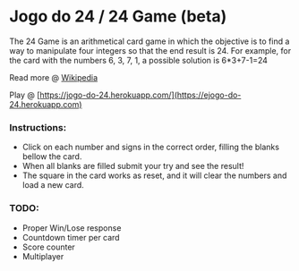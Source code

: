 # Jogo do 24 / 24 Game (beta)

The 24 Game is an arithmetical card game in which the objective is to find a way to manipulate four integers so that the end result is 24. For example, for the card with the numbers 6, 3, 7, 1, a possible solution is 6*3+7-1=24

Read more @ [Wikipedia](https://en.wikipedia.org/wiki/24_Game)

Play @ [https://jogo-do-24.herokuapp.com/](https://ejogo-do-24.herokuapp.com)

### Instructions:
- Click on each number and signs in the correct order, filling the blanks bellow the card.
- When all blanks are filled submit your try and see the result!
- The square in the card works as reset, and it will clear the numbers and load a new card.


### TODO:
- Proper Win/Lose response
- Countdown timer per card
- Score counter
- Multiplayer
